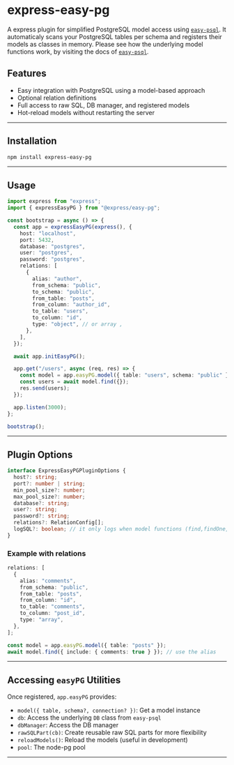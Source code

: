# express-easy-pg

A express plugin for simplified PostgreSQL model access using [`easy-psql`](https://www.npmjs.com/package/easy-psql). It automaticaly scans your PostgreSQL tables per schema and registers their models as classes in memory. Please see how the underlying model functions work, by visiting the docs of [`easy-psql`](https://www.npmjs.com/package/easy-psql).

## Features

- Easy integration with PostgreSQL using a model-based approach
- Optional relation definitions
- Full access to raw SQL, DB manager, and registered models
- Hot-reload models without restarting the server

---

## Installation

```bash
npm install express-easy-pg
```

---

## Usage

```ts
import express from "express";
import { expressEasyPG } from "@express/easy-pg";

const bootstrap = async () => {
  const app = expressEasyPG(express(), {
    host: "localhost",
    port: 5432,
    database: "postgres",
    user: "postgres",
    password: "postgres",
    relations: [
      {
        alias: "author",
        from_schema: "public",
        to_schema: "public",
        from_table: "posts",
        from_column: "author_id",
        to_table: "users",
        to_column: "id",
        type: "object", // or array ,
      },
    ],
  });

  await app.initEasyPG();

  app.get("/users", async (req, res) => {
    const model = app.easyPG.model({ table: "users", schema: "public" });
    const users = await model.find({});
    res.send(users);
  });

  app.listen(3000);
};

bootstrap();
```

---

## Plugin Options

```ts
interface ExpressEasyPGPluginOptions {
  host?: string;
  port?: number | string;
  min_pool_size?: number;
  max_pool_size?: number;
  database?: string;
  user?: string;
  password?: string;
  relations?: RelationConfig[];
  logSQL?: boolean; // it only logs when model functions (find,findOne,create,createMany,createTX,createManyTX,update,delete are called)
}
```

### Example with relations

```ts
relations: [
  {
    alias: "comments",
    from_schema: "public",
    from_table: "posts",
    from_column: "id",
    to_table: "comments",
    to_column: "post_id",
    type: "array",
  },
];

const model = app.easyPG.model({ table: "posts" });
await model.find({ include: { comments: true } }); // use the alias
```

---

## Accessing `easyPG` Utilities

Once registered, `app.easyPG` provides:

- `model({ table, schema?, connection? })`: Get a model instance
- `db`: Access the underlying `DB` class from `easy-psql`
- `dbManager`: Access the DB manager
- `rawSQLPart(cb)`: Create reusable raw SQL parts for more flexibility
- `reloadModels()`: Reload the models (useful in development)
- `pool`: The node-pg pool

---
